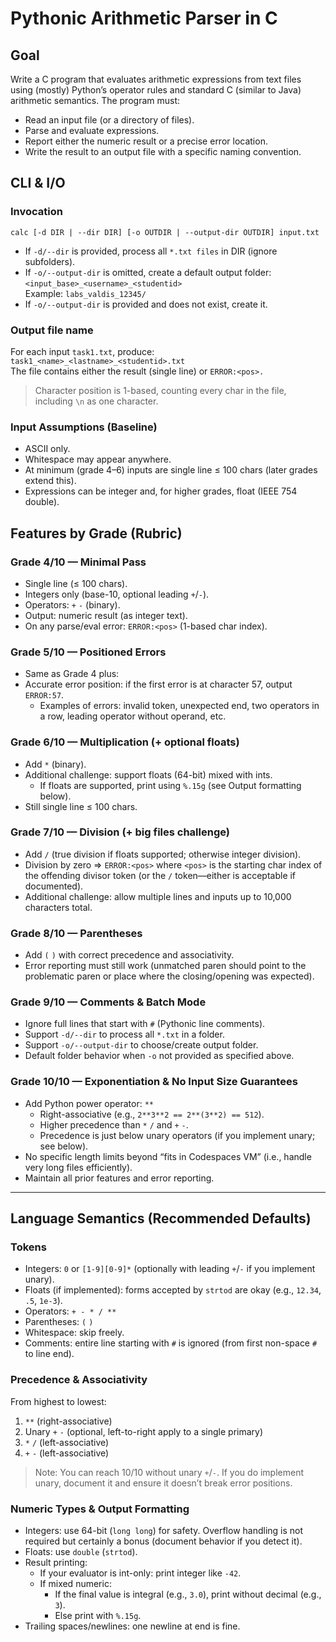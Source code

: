 # Pythonic Arithmetic Parser in C  
  
## Goal
  
Write a C program that evaluates arithmetic expressions from text files using (mostly) Python’s operator rules and standard C (similar to Java) arithmetic semantics. The program must:  
* Read an input file (or a directory of files).  
* Parse and evaluate expressions.  
* Report either the numeric result or a precise error location.  
* Write the result to an output file with a specific naming convention.
  
## CLI & I/O
  
### Invocation   
  
`calc [-d DIR | --dir DIR] [-o OUTDIR | --output-dir OUTDIR] input.txt`  
* If ` -d/--dir ` is provided, process all ` *.txt files ` in DIR (ignore subfolders).  
* If ` -o/--output-dir ` is omitted, create a default output folder:  
` <input_base>_<username>_<studentid> `  
  Example: ` labs_valdis_12345/ `  
* If ` -o/--output-dir ` is provided and does not exist, create it.  
  
### Output file name
  
For each input `task1.txt`, produce:  
`task1_<name>_<lastname>_<studentid>.txt`  
The file contains either the result (single line) or `ERROR:<pos>.`  
> Character position is 1-based, counting every char in the file, including `\n` as one character.  
  
### Input Assumptions (Baseline)
  
* ASCII only.  
* Whitespace may appear anywhere.  
* At minimum (grade 4–6) inputs are single line ≤ 100 chars (later grades extend this).  
* Expressions can be integer and, for higher grades, float (IEEE 754 double).  
  
## Features by Grade (Rubric)  
  
### Grade 4/10 — Minimal Pass  
  
* Single line (≤ 100 chars).  
* Integers only (base-10, optional leading `+`/`-`).  
* Operators: `+` `-` (binary).  
* Output: numeric result (as integer text).  
* On any parse/eval error: `ERROR:<pos>` (1-based char index).  
    
### Grade 5/10 — Positioned Errors  
  
* Same as Grade 4 plus:  
* Accurate error position: if the first error is at character 57, output `ERROR:57`.   
  * Examples of errors: invalid token, unexpected end, two operators in a row, leading operator without operand, etc.  
  
### Grade 6/10 — Multiplication (+ optional floats)  
  
* Add `*` (binary).
* Additional challenge: support floats (64-bit) mixed with ints.
  * If floats are supported, print using `%.15g` (see Output formatting below).
* Still single line ≤ 100 chars.
  
### Grade 7/10 — Division (+ big files challenge)

* Add `/` (true division if floats supported; otherwise integer division).  
* Division by zero ⇒ `ERROR:<pos>` where `<pos>` is the starting char index of the offending divisor token (or the `/` token—either is acceptable if documented).  
* Additional challenge: allow multiple lines and inputs up to 10,000 characters total.  
  
### Grade 8/10 — Parentheses  
  
* Add `(` `)` with correct precedence and associativity.  
* Error reporting must still work (unmatched paren should point to the problematic paren or place where the closing/opening was expected).  
  
### Grade 9/10 — Comments & Batch Mode   
  
* Ignore full lines that start with `#` (Pythonic line comments).  
* Support `-d/--dir` to process all `*.txt` in a folder.  
* Support `-o/--output-dir` to choose/create output folder.  
* Default folder behavior when `-o` not provided as specified above.  
  
### Grade 10/10 — Exponentiation & No Input Size Guarantees  
  
* Add Python power operator: `**`  
  * Right-associative (e.g., `2**3**2 == 2**(3**2) == 512`).  
  * Higher precedence than `*` `/` and `+` `-`.  
  * Precedence is just below unary operators (if you implement unary; see below).  
* No specific length limits beyond “fits in Codespaces VM” (i.e., handle very long files efficiently).  
* Maintain all prior features and error reporting.  
  
----
  
## Language Semantics (Recommended Defaults)  
  
### Tokens  
  
* Integers: `0` or `[1-9][0-9]*` (optionally with leading `+`/`-` if you implement unary).  
* Floats (if implemented): forms accepted by `strtod` are okay (e.g., `12.34`, `.5`, `1e-3`).  
* Operators: `+ - * / **`  
* Parentheses: `(` `)`  
* Whitespace: skip freely.  
* Comments: entire line starting with `#` is ignored (from first non-space `#` to line end).  
  
### Precedence & Associativity  
  
From highest to lowest:  
1. `**` (right-associative)  
2. Unary `+` `-` (optional, left-to-right apply to a single primary)  
3. `*` `/` (left-associative)  
4. `+` `-` (left-associative)    
> Note: You can reach 10/10 without unary `+`/`-`. If you do implement unary, document it and ensure it doesn’t break error positions.  
  
### Numeric Types & Output Formatting  
  
* Integers: use 64-bit (`long long`) for safety. Overflow handling is not required but certainly a bonus (document behavior if you detect it).
* Floats: use `double` (`strtod`).
* Result printing:
  * If your evaluator is int-only: print integer like `-42`.
  * If mixed numeric:
    * If the final value is integral (e.g., `3.0`), print without decimal (e.g., `3`).
    * Else print with `%.15g`.
* Trailing spaces/newlines: one newline at end is fine.

